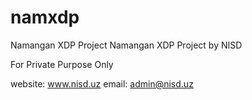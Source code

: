 # namxdp
Namangan XDP Project
Namangan XDP Project by NISD

For Private Purpose Only

website: www.nisd.uz
email: admin@nisd.uz
